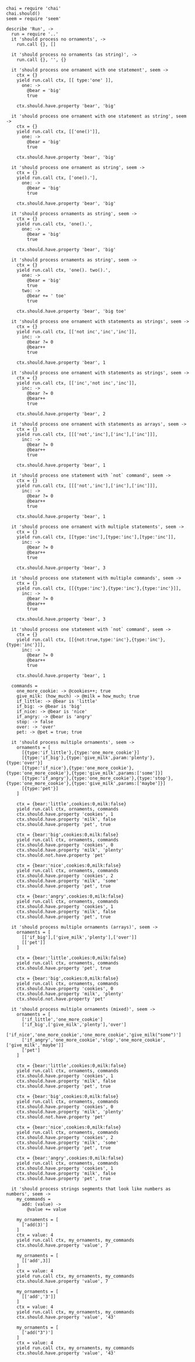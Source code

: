     chai = require 'chai'
    chai.should()
    seem = require 'seem'

    describe 'Run', ->
      run = require '..'
      it 'should process no ornaments', ->
        run.call {}, []

      it 'should process no ornaments (as string)', ->
        run.call {}, '', {}

      it 'should process one ornament with one statement', seem ->
        ctx = {}
        yield run.call ctx, [[ type:'one' ]],
          one: ->
            @bear = 'big'
            true

        ctx.should.have.property 'bear', 'big'

      it 'should process one ornament with one statement as string', seem ->
        ctx = {}
        yield run.call ctx, [['one()']],
          one: ->
            @bear = 'big'
            true

        ctx.should.have.property 'bear', 'big'

      it 'should process one ornament as string', seem ->
        ctx = {}
        yield run.call ctx, ['one().'],
          one: ->
            @bear = 'big'
            true

        ctx.should.have.property 'bear', 'big'

      it 'should process ornaments as string', seem ->
        ctx = {}
        yield run.call ctx, 'one().',
          one: ->
            @bear = 'big'
            true

        ctx.should.have.property 'bear', 'big'

      it 'should process ornaments as string', seem ->
        ctx = {}
        yield run.call ctx, 'one(). two().',
          one: ->
            @bear = 'big'
            true
          two: ->
            @bear += ' toe'
            true

        ctx.should.have.property 'bear', 'big toe'

      it 'should process one ornament with statements as strings', seem ->
        ctx = {}
        yield run.call ctx, [['not inc','inc','inc']],
          inc: ->
            @bear ?= 0
            @bear++
            true

        ctx.should.have.property 'bear', 1

      it 'should process one ornament with statements as strings', seem ->
        ctx = {}
        yield run.call ctx, [['inc','not inc','inc']],
          inc: ->
            @bear ?= 0
            @bear++
            true

        ctx.should.have.property 'bear', 2

      it 'should process one ornament with statements as arrays', seem ->
        ctx = {}
        yield run.call ctx, [[['not','inc'],['inc'],['inc']]],
          inc: ->
            @bear ?= 0
            @bear++
            true

        ctx.should.have.property 'bear', 1

      it 'should process one statement with `not` command', seem ->
        ctx = {}
        yield run.call ctx, [[['not','inc'],['inc'],['inc']]],
          inc: ->
            @bear ?= 0
            @bear++
            true

        ctx.should.have.property 'bear', 1

      it 'should process one ornament with multiple statements', seem ->
        ctx = {}
        yield run.call ctx, [[type:'inc'],[type:'inc'],[type:'inc']],
          inc: ->
            @bear ?= 0
            @bear++
            true

        ctx.should.have.property 'bear', 3

      it 'should process one statement with multiple commands', seem ->
        ctx = {}
        yield run.call ctx, [[{type:'inc'},{type:'inc'},{type:'inc'}]],
          inc: ->
            @bear ?= 0
            @bear++
            true

        ctx.should.have.property 'bear', 3

      it 'should process one statement with `not` command', seem ->
        ctx = {}
        yield run.call ctx, [[{not:true,type:'inc'},{type:'inc'},{type:'inc'}]],
          inc: ->
            @bear ?= 0
            @bear++
            true

        ctx.should.have.property 'bear', 1

      commands =
        one_more_cookie: -> @cookies++; true
        give_milk: (how_much) -> @milk = how_much; true
        if_little: -> @bear is 'little'
        if_big: -> @bear is 'big'
        if_nice: -> @bear is 'nice'
        if_angry: -> @bear is 'angry'
        stop: -> false
        over: -> 'over'
        pet: -> @pet = true; true

      it 'should process multiple ornaments', seem ->
        ornaments = [
          [{type:'if_little'},{type:'one_more_cookie'}]
          [{type:'if_big'},{type:'give_milk',param:'plenty'},{type:'over'}]
          [{type:'if_nice'},{type:'one_more_cookie'},{type:'one_more_cookie'},{type:'give_milk',params:['some']}]
          [{type:'if_angry'},{type:'one_more_cookie'},{type:'stop'},{type:'one_more_cookie'},{type:'give_milk',params:['maybe']}]
          [{type:'pet'}]
        ]

        ctx = {bear:'little',cookies:0,milk:false}
        yield run.call ctx, ornaments, commands
        ctx.should.have.property 'cookies', 1
        ctx.should.have.property 'milk', false
        ctx.should.have.property 'pet', true

        ctx = {bear:'big',cookies:0,milk:false}
        yield run.call ctx, ornaments, commands
        ctx.should.have.property 'cookies', 0
        ctx.should.have.property 'milk', 'plenty'
        ctx.should.not.have.property 'pet'

        ctx = {bear:'nice',cookies:0,milk:false}
        yield run.call ctx, ornaments, commands
        ctx.should.have.property 'cookies', 2
        ctx.should.have.property 'milk', 'some'
        ctx.should.have.property 'pet', true

        ctx = {bear:'angry',cookies:0,milk:false}
        yield run.call ctx, ornaments, commands
        ctx.should.have.property 'cookies', 1
        ctx.should.have.property 'milk', false
        ctx.should.have.property 'pet', true

      it 'should process multiple ornaments (arrays)', seem ->
        ornaments = [
          [['if_big'],['give_milk','plenty'],['over']]
          [['pet']]
        ]

        ctx = {bear:'little',cookies:0,milk:false}
        yield run.call ctx, ornaments, commands
        ctx.should.have.property 'pet', true

        ctx = {bear:'big',cookies:0,milk:false}
        yield run.call ctx, ornaments, commands
        ctx.should.have.property 'cookies', 0
        ctx.should.have.property 'milk', 'plenty'
        ctx.should.not.have.property 'pet'

      it 'should process multiple ornaments (mixed)', seem ->
        ornaments = [
          ['if_little','one_more_cookie']
          ['if_big',['give_milk','plenty'],'over']
          ['if_nice','one_more_cookie','one_more_cookie','give_milk("some")']
          ['if_angry','one_more_cookie','stop','one_more_cookie',['give_milk','maybe']]
          ['pet']
        ]

        ctx = {bear:'little',cookies:0,milk:false}
        yield run.call ctx, ornaments, commands
        ctx.should.have.property 'cookies', 1
        ctx.should.have.property 'milk', false
        ctx.should.have.property 'pet', true

        ctx = {bear:'big',cookies:0,milk:false}
        yield run.call ctx, ornaments, commands
        ctx.should.have.property 'cookies', 0
        ctx.should.have.property 'milk', 'plenty'
        ctx.should.not.have.property 'pet'

        ctx = {bear:'nice',cookies:0,milk:false}
        yield run.call ctx, ornaments, commands
        ctx.should.have.property 'cookies', 2
        ctx.should.have.property 'milk', 'some'
        ctx.should.have.property 'pet', true

        ctx = {bear:'angry',cookies:0,milk:false}
        yield run.call ctx, ornaments, commands
        ctx.should.have.property 'cookies', 1
        ctx.should.have.property 'milk', false
        ctx.should.have.property 'pet', true

      it 'should process strings segments that look like numbers as numbers', seem ->
        my_commands =
          add: (value) ->
            @value += value

        my_ornaments = [
          ['add(3)']
        ]
        ctx = value: 4
        yield run.call ctx, my_ornaments, my_commands
        ctx.should.have.property 'value', 7

        my_ornaments = [
          [['add',3]]
        ]
        ctx = value: 4
        yield run.call ctx, my_ornaments, my_commands
        ctx.should.have.property 'value', 7

        my_ornaments = [
          [['add','3']]
        ]
        ctx = value: 4
        yield run.call ctx, my_ornaments, my_commands
        ctx.should.have.property 'value', '43'

        my_ornaments = [
          ['add("3")']
        ]
        ctx = value: 4
        yield run.call ctx, my_ornaments, my_commands
        ctx.should.have.property 'value', '43'
